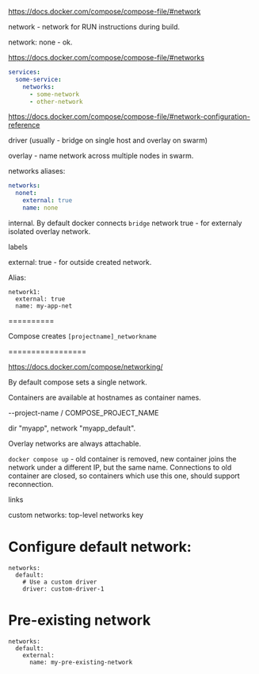 https://docs.docker.com/compose/compose-file/#network

network - network for RUN instructions during build.

network: none - ok.

https://docs.docker.com/compose/compose-file/#networks

```yaml
services:
  some-service:
    networks:
      - some-network
      - other-network
```

https://docs.docker.com/compose/compose-file/#network-configuration-reference

driver (usually - bridge on single host and overlay on swarm)

overlay - name network across multiple nodes in swarm.

networks aliases:

```yaml
networks:
  nonet:
    external: true
    name: none
```

internal.
By default docker connects `bridge` network
true - for externaly isolated overlay network.

labels

external: true - for outside created network.


Alias:
```
network1:
  external: true
  name: my-app-net
```




==========

Compose creates `[projectname]_networkname`







=================


https://docs.docker.com/compose/networking/

By default compose sets a single network.

Containers are available at hostnames as container names.

--project-name / COMPOSE_PROJECT_NAME

dir "myapp", network "myapp_default".

Overlay networks are always attachable.

`docker compose up` - old container is removed, new container joins
the network under a different IP, but the same name.
Connections to old container are closed, so containers which use this one,
should support reconnection.

links

custom networks: top-level networks key

# Configure default network:

```
networks:
  default:
    # Use a custom driver
    driver: custom-driver-1
```

# Pre-existing network
```
networks:
  default:
    external:
      name: my-pre-existing-network
```


